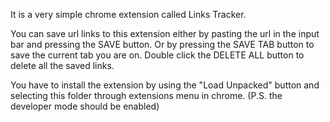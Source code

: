 It is a very simple chrome extension called Links Tracker.

You can save url links to this extension either by pasting the url in the input bar and pressing the SAVE button.
Or by pressing the SAVE TAB button to save the current tab you are on.
Double click the DELETE ALL button to delete all the saved links.

You have to install the extension by using the "Load Unpacked" button and selecting this folder through extensions menu in chrome.
(P.S. the developer mode should be enabled)
